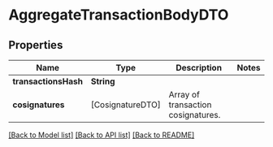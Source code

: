 # AggregateTransactionBodyDTO

## Properties
Name | Type | Description | Notes
------------ | ------------- | ------------- | -------------
**transactionsHash** | **String** |  | 
**cosignatures** | [CosignatureDTO] | Array of transaction cosignatures. | 

[[Back to Model list]](../README.md#documentation-for-models) [[Back to API list]](../README.md#documentation-for-api-endpoints) [[Back to README]](../README.md)



